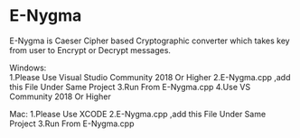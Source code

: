 # E-Nygma
E-Nygma is Caeser Cipher based Cryptographic converter which takes key from user to Encrypt or Decrypt messages.

Windows:  
			1.Please Use Visual Studio Community 2018 Or Higher
			2.E-Nygma.cpp ,add this File Under Same Project
			3.Run From E-Nygma.cpp
			4.Use VS Community 2018 Or Higher
		
 Mac:			1.Please Use XCODE
			2.E-Nygma.cpp ,add this File Under Same Project
			3.Run From E-Nygma.cpp

